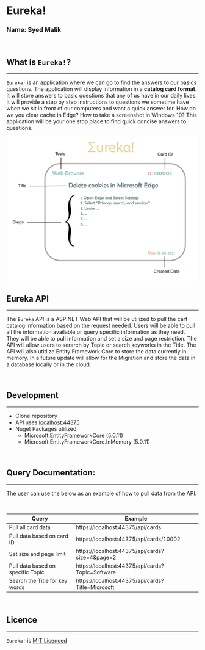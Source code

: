 # Eureka!

### Name: Syed Malik

<br>

## What is `Eureka!`?

---

`Eureka!` is an application where we can go to find the answers to our basics questions. The application will display information in a **catalog card format**. It will store answers to basic questions that any of us have in our daily lives. It will provide a step by step instructions to questions we sometime have when we sit in front of our computers and want a quick answer for. How do we you clear cache in Edge? How to take a screenshot in Windows 10? This application will be your one stop place to find quick concise answers to questions.

<p align="center">
  <img width="500" src="Eureka.png" alt="Eureka Application Sample Image">
</p>

## Eureka API

---

The `Eureka` API is a ASP.NET Web API that will be utilized to pull the cart catalog information based on the request needed. Users will be able to pull all the information available or query specific information as they need. They will be able to pull information and set a size and page restriction. The API will allow users to serarch by Topic or search keyworks in the Title. The API will also utitlize Entity Framework Core to store the data currently in memory. In a future update will allow for the Migration and store the data in a database locally or in the cloud.

<br>

## Development

---

- Clone repository
- API uses [localhost:44375](https://localhost:44375)
- Nuget Packages utilized:
  - Microsoft.EntityFrameworkCore (5.0.11)
  - Microsoft.EntityFrameworkCore.InMemory (5.0.11)

<br>

## Query Documentation:

---

The user can use the below as an example of how to pull data from the API.

<br>

| Query                             | Example                                           |
| --------------------------------- | ------------------------------------------------- |
| Pull all card data                | https://localhost:44375/api/cards                 |
| Pull data based on card ID        | https://localhost:44375/api/cards/10002           |
| Set size and page limit           | https://localhost:44375/api/cards?size=4&page=2   |
| Pull data based on specific Topic | https://localhost:44375/api/cards?Topic=Software  |
| Search the Title for key words    | https://localhost:44375/api/cards?Title=Microsoft |

<br>

## Licence

---

`Eureka!` is [MIT Licenced](LICENSE.md)
